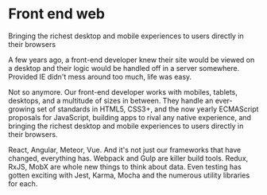 # Front end web

Bringing the richest desktop and mobile experiences to users directly in their browsers

A few years ago, a front-end developer knew their site would be viewed on a desktop and their logic would be handled off in a server somewhere. Provided IE didn't mess around too much, life was easy.

Not so anymore. Our front-end developer works with mobiles, tablets, desktops, and a multitude of sizes in between. They handle an ever-growing set of standards in HTML5, CSS3+, and the now yearly ECMAScript proposals for JavaScript, building apps to rival any native experience, and bringing the richest desktop and mobile experiences to users directly in their browsers.

React, Angular, Meteor, Vue. And it's not just our frameworks that have changed, everything has. Webpack and Gulp are killer build tools. Redux, RxJS, MobX are whole new things to think about data. Even testing has gotten exciting with Jest, Karma, Mocha and the numerous utility libraries for each.
